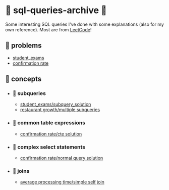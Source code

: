 # 🐬 sql-queries-archive 🔖
Some interesting SQL queries I've done with some explanations (also for my own reference). Most are from [LeetCode](https://leetcode.com/studyplan/top-sql-50/)!

## 📖 problems 
- [student_exams](https://github.com/cslcalderon/sql-queries-archive/blob/main/problems/student_exams_problem_student_exams.md)
- [confirmation rate](https://github.com/cslcalderon/sql-queries-archive/blob/main/problems/confirmation_rate_problem_confirmation_rate.md)


## 📌 concepts 
- ### 🚊 subqueries
  - [student_exams/subquery_solution](https://github.com/cslcalderon/sql-queries-archive/blob/main/explanations/student_exams_subquery_explanation.md)
  - [restaurant growth/multiple subqueries](https://github.com/cslcalderon/sql-queries-archive/blob/main/queries/restaurant_growth_subqueries.sql)

- ### 🏓 common table expressions
    - [confirmation rate/cte solution](https://github.com/cslcalderon/sql-queries-archive/blob/main/explanations/confirmation_rate_cte_exp_explanation.md)
 
- ### 🧮 complex select statements
    - [confirmation rate/normal query solution](https://github.com/cslcalderon/sql-queries-archive/blob/main/explanations/student_exams_subquery_explanation.md)

- ### 🤝 joins
    - [average processing time/simple self join](https://github.com/cslcalderon/sql-queries-archive/blob/main/queries/avg_process_time_self_join.sql)
